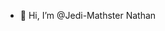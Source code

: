 - 👋 Hi, I’m @Jedi-Mathster Nathan


<!---
Jedi-Mathster/Jedi-Mathster is a ✨ special ✨ repository because its `README.md` (this file) appears on your GitHub profile.
You can click the Preview link to take a look at your changes.
--->
